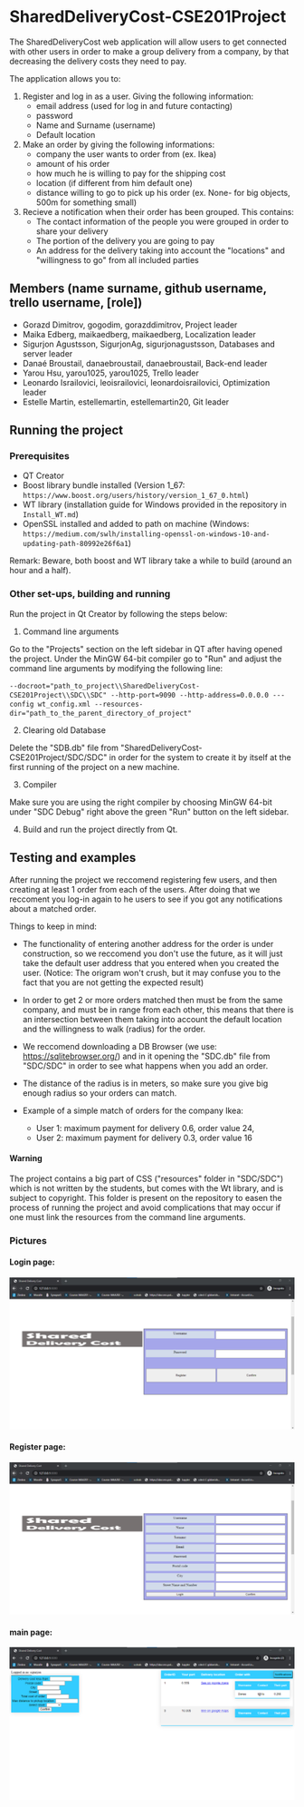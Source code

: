 # SharedDeliveryCost-CSE201Project

The SharedDeliveryCost web application will allow users to get connected with other users in order to make a group delivery from a company, by that decreasing the delivery costs they need to pay.

The application allows you to:

1. Register and log in as a user. Giving the following information:
   - email address (used for log in and future contacting)
   - password
   - Name and Surname (username)
   - Default location
2. Make an order by giving the following informations:
   - company the user wants to order from (ex. Ikea)
   - amount of his order
   - how much he is willing to pay for the shipping cost
   - location (if different from him default one)
   - distance willing to go to pick up his order (ex. None- for big objects, 500m for something small)
3. Recieve a notification when their order has been grouped. This contains:
   - The contact information of the people you were grouped in order to share your delivery
   - The portion of the delivery you are going to pay
   - An address for the delivery taking into account the "locations" and "willingness to go" from all included parties

## Members (name surname, github username, trello username, [role])

- Gorazd Dimitrov, gogodim, gorazddimitrov, Project leader
- Maika Edberg, maikaedberg, maikaedberg, Localization leader
- Sigurjon Agustsson, SigurjonAg, sigurjonagustsson, Databases and server leader
- Danaé Broustail, danaebroustail, danaebroustail, Back-end leader
- Yarou Hsu, yarou1025, yarou1025, Trello leader
- Leonardo Israilovici, leoisrailovici, leonardoisrailovici, Optimization leader
- Estelle Martin, estellemartin, estellemartin20, Git leader

## Running the project

### Prerequisites
- QT Creator
- Boost library bundle installed (Version 1_67: ```https://www.boost.org/users/history/version_1_67_0.html```)
- WT library (installation guide for Windows provided in the repository in ```Install_WT.md```)
- OpenSSL installed and added to path on machine (Windows: ```https://medium.com/swlh/installing-openssl-on-windows-10-and-updating-path-80992e26f6a1```)

Remark: Beware, both boost and WT library take a while to build (around an hour and a half).

### Other set-ups, building and running

Run the project in Qt Creator by following the steps below:

1. Command line arguments

Go to the "Projects" section on the left sidebar in QT after having opened the project. Under the MinGW 64-bit compiler go to "Run" and adjust the command line arguments by modifying the following line:
```
--docroot="path_to_project\\SharedDeliveryCost-CSE201Project\\SDC\\SDC" --http-port=9090 --http-address=0.0.0.0 ---config wt_config.xml --resources-dir="path_to_the_parent_directory_of_project"
```
2. Clearing old Database

Delete the "SDB.db" file from "SharedDeliveryCost-CSE201Project/SDC/SDC" in order for the system to create it by itself at the first running of the project on a new machine.

3. Compiler

Make sure you are using the right compiler by choosing MinGW 64-bit under "SDC Debug" right above the green "Run" button on the left sidebar.

4. Build and run the project directly from Qt.

## Testing and examples

After running the project we reccomend registering few users, and then creating at least 1 order from each of the users. After doing that we reccoment you log-in again to he users to see if you got any notifications about a matched order. 

Things to keep in mind:

- The functionality of entering another address for the order is under construction, so we reccomend you don't use the future, as it will just take the default user address that you entered when you created the user. (Notice: The origram won't crush, but it may confuse you to the fact that you are not getting the expected result)

- In order to get 2 or more orders matched then must be from the same company, and must be in range from each other, this means that there is an intersection between them taking into account the default location and the willingness to walk (radius) for the order.

- We reccomend downloading a DB Browser (we use: https://sqlitebrowser.org/) and in it opening the "SDC.db" file from "SDC/SDC" in order to see what happens when you add an order.

- The distance of the radius is in meters, so make sure you give big enough radius so your orders can match.

- Example of a simple match of orders for the company Ikea: 
   - User 1: maximum payment for delivery 0.6, order value 24, 
   - User 2: maximum payment for delivery 0.3, order value 16

#### Warning

The project contains a big part of CSS ("resources" folder in "SDC/SDC") which is not written by the students, but comes with the Wt library, and is subject to copyright. This folder is present on the repository to easen the process of running the project and avoid complications that may occur if one must link the resources from the command line arguments.

### Pictures

#### Login page:

![Screenshot](project_screenshots/login.png)

#### Register page:
![Screenshot](project_screenshots/register.png)

#### main page:

![Screenshot](project_screenshots/main.png)
